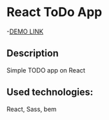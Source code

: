# React ToDo App
-[DEMO LINK](https://panasiuk-yuriy.github.io/react_todo-app/)

## Description
Simple TODO app on React
## Used technologies:
React, Sass, bem

